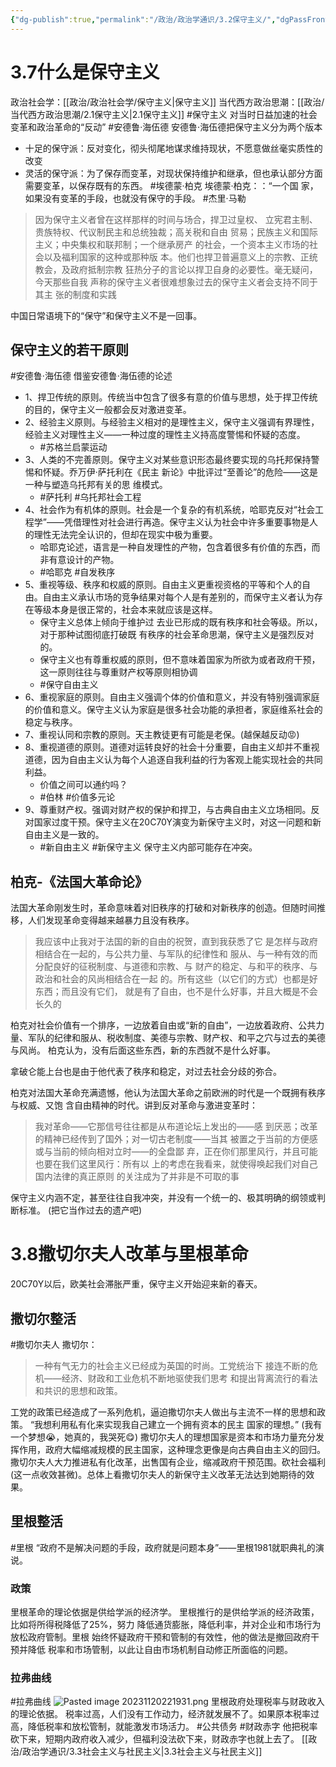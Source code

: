 ```yaml
---
{"dg-publish":true,"permalink":"/政治/政治学通识/3.2保守主义/","dgPassFrontmatter":true}
---
```


# 3.7什么是保守主义
政治社会学：[[政治/政治社会学/保守主义\|保守主义]]
当代西方政治思潮：[[政治/当代西方政治思潮/2.1保守主义\|2.1保守主义]]
#保守主义 
对当时日益加速的社会变革和政治革命的“反动”
#安德鲁·海伍德 
安德鲁·海伍德把保守主义分为两个版本
- 十足的保守派：反对变化，彻头彻尾地谋求维持现状，不愿意做丝毫实质性的改变
- 灵活的保守派：为了保存而变革，对现状保持维护和继承，但也承认部分方面需要变革，以保存既有的东西。
#埃德蒙·柏克 
埃德蒙·柏克：：“一个国 家，如果没有变革的手段，也就没有保守的手段。
#杰里·马勒
>因为保守主义者曾在这样那样的时间与场合，捍卫过皇权、 立宪君主制、贵族特权、代议制民主和总统独裁；高关税和自由 贸易；民族主义和国际主义；中央集权和联邦制；一个继承房产 的社会，一个资本主义市场的社会以及福利国家的这种或那种版 本。他们也捍卫普遍意义上的宗教、正统教会，及政府抵制宗教 狂热分子的言论以捍卫自身的必要性。毫无疑问，今天那些自我 声称的保守主义者很难想象过去的保守主义者会支持不同于其主 张的制度和实践

中国日常语境下的“保守”和保守主义不是一回事。
## 保守主义的若干原则
#安德鲁·海伍德 
借鉴安德鲁·海伍德的论述
- 1、捍卫传统的原则。传统当中包含了很多有意的价值与思想，处于捍卫传统的目的，保守主义一般都会反对激进变革。
- 2、经验主义原则。与经验主义相对的是理性主义，保守主义强调有界理性，经验主义对理性主义——一种过度的理性主义持高度警惕和怀疑的态度。
	- #苏格兰启蒙运动 
- 3、人类的不完善原则。保守主义对某些意识形态最终要实现的乌托邦保持警惕和怀疑。乔万伊·萨托利在《民主 新论》中批评过“至善论”的危险——这是一种与塑造乌托邦有关的思 维模式。
	- #萨托利 #乌托邦社会工程 
- 4、社会作为有机体的原则。社会是一个复杂的有机系统，哈耶克反对“社会工程学”——凭借理性对社会进行再造。保守主义认为社会中许多重要事物是人的理性无法完全认识的，但却在现实中极为重要。
	- 哈耶克论述，语言是一种自发理性的产物，包含着很多有价值的东西，而非有意设计的产物。
	- #哈耶克 #自发秩序 
- 5、重视等级、秩序和权威的原则。自由主义更重视资格的平等和个人的自由。自由主义承认市场的竞争结果对每个人是有差别的，而保守主义者认为存在等级本身是很正常的，社会本来就应该是这样。
	- 保守主义总体上倾向于维护过 去业已形成的既有秩序和社会等级。所以，对于那种试图彻底打破既 有秩序的社会革命思潮，保守主义是强烈反对的。
	- 保守主义也有尊重权威的原则，但不意味着国家为所欲为或者政府干预，这一原则往往与尊重财产权等原则相协调
	- #保守自由主义 
- 6、重视家庭的原则。自由主义强调个体的价值和意义，并没有特别强调家庭的价值和意义。保守主义认为家庭是很多社会功能的承担者，家庭维系社会的稳定与秩序。
- 7、重视认同和宗教的原则。天主教徒更有可能是老保。(越保越反动😡)
- 8、重视道德的原则。道德对运转良好的社会十分重要，自由主义却并不重视道德，因为自由主义认为每个人追逐自我利益的行为客观上能实现社会的共同利益。
	- 价值之间可以通约吗？
	- #伯林 #价值多元论 
- 9、尊重财产权。强调对财产权的保护和捍卫，与古典自由主义立场相同。反对国家过度干预。保守主义在20C70Y演变为新保守主义时，对这一问题和新自由主义是一致的。
	- #新自由主义 #新保守主义 
保守主义内部可能存在冲突。
## 柏克-《法国大革命论》
法国大革命刚发生时，革命意味着对旧秩序的打破和对新秩序的创造。但随时间推移，人们发现革命变得越来越暴力且没有秩序。
>我应该中止我对于法国的新的自由的祝贺，直到我获悉了它 是怎样与政府相结合在一起的，与公共力量、与军队的纪律性和 服从、与一种有效的而分配良好的征税制度、与道德和宗教、与 财产的稳定、与和平的秩序、与政治和社会的风尚相结合在一起 的。所有这些（以它们的方式）也都是好东西；而且没有它们， 就是有了自由，也不是什么好事，并且大概是不会长久的

柏克对社会价值有一个排序，一边放着自由或“新的自由”，一边放着政府、公共力量、军队的纪律和服从、税收制度、美德与宗教、财产权、和平之穴与过去的美德与风尚。
柏克认为，没有后面这些东西，新的东西就不是什么好事。

拿破仑能上台也是由于他代表了秩序和稳定，对过去社会分歧的弥合。

柏克对法国大革命充满遗憾，他认为法国大革命之前欧洲的时代是一个既拥有秩序与权威、又饱 含自由精神的时代。讲到反对革命与激进变革时：
>我对革命——它那信号往往都是从布道论坛上发出的——感 到厌恶；改革的精神已经传到了国外；对一切古老制度——当其 被置之于当前的方便感或与当前的倾向相对立时——的全盘鄙 弃，正在你们那里风行，并且可能也要在我们这里风行：所有以 上的考虑在我看来，就使得唤起我们对自己国内法律的真正原则 的关注成为了并非是不可取的事

保守主义内涵不定，甚至往往自我冲突，并没有一个统一的、极其明确的纲领或判断标准。
(把它当作过去的遗产吧)
# 3.8撒切尔夫人改革与里根革命
20C70Y以后，欧美社会滞胀严重，保守主义开始迎来新的春天。
## 撒切尔整活
#撒切尔夫人 
撒切尔：
>一种有气无力的社会主义已经成为英国的时尚。工党统治下 接连不断的危机——经济、财政和工业危机不断地驱使我们思考 和提出背离流行的看法和共识的思想和政策。

工党的政策已经造成了一系列危机，逼迫撒切尔夫人做出与主流不一样的思想和政策。
“我想利用私有化来实现我自己建立一个拥有资本的民主 国家的理想。”
(我有一个梦想😭，她真的，我哭死😋)
撒切尔夫人的理想国家是资本和市场力量充分发挥作用，政府大幅缩减规模的民主国家，这种理念更像是向古典自由主义的回归。
撒切尔夫人大力推进私有化改革，出售国有企业，缩减政府干预范围。砍社会福利(这一点收效甚微)。总体上看撒切尔夫人的新保守主义改革无法达到她期待的效果。
## 里根整活
#里根
“政府不是解决问题的手段，政府就是问题本身”——里根1981就职典礼的演说。
### 政策
里根革命的理论依据是供给学派的经济学。 里根推行的是供给学派的经济政策，比如将所得税降低了25%，努力 降低通货膨胀，降低利率，并对企业和市场行为放松政府管制。里根 始终怀疑政府干预和管制的有效性，他的做法是撤回政府干预并降低 税率和市场管制，以此让自由市场机制自动修正所面临的问题。
### 拉弗曲线
#拉弗曲线
![Pasted image 20231120221931.png](/img/user/source/Pasted%20image%2020231120221931.png)
里根政府处理税率与财政收入的理论依据。
税率过高，人们没有工作动力，经济就发展不了。如果原本税率过高，降低税率和放松管制，就能激发市场活力。
#公共债务 #财政赤字 
他把税率砍下来，短期内政府收入减少，但福利没法砍下来，财政赤字也就上去了。
[[政治/政治学通识/3.3社会主义与社民主义\|3.3社会主义与社民主义]]